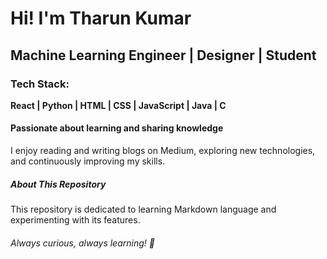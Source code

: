 # Hi! I'm Tharun Kumar  
## Machine Learning Engineer | Designer | Student  

### Tech Stack:  
**React | Python | HTML | CSS | JavaScript | Java | C**  

#### Passionate about learning and sharing knowledge  
I enjoy reading and writing blogs on Medium, exploring new technologies, and continuously improving my skills.  

##### About This Repository  
This repository is dedicated to learning Markdown language and experimenting with its features.  

###### Always curious, always learning! 🚀  
